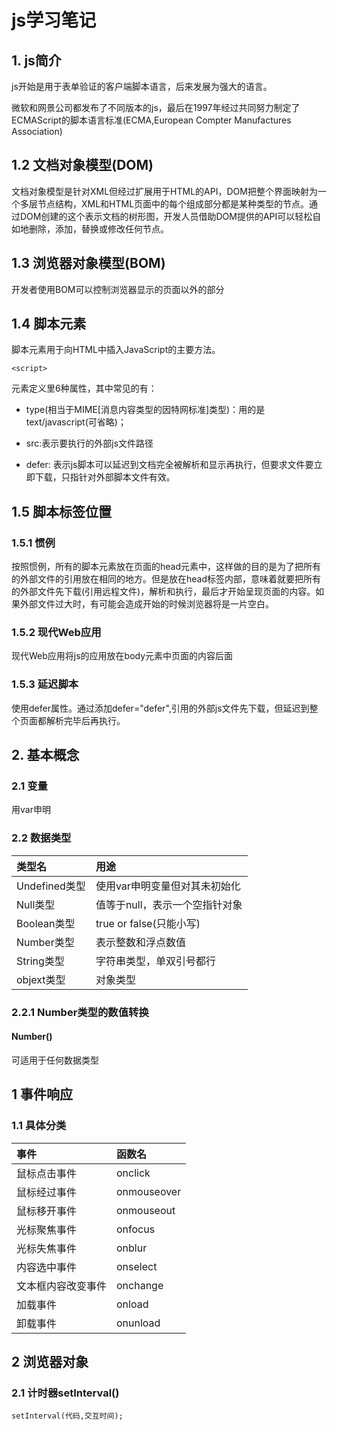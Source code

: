 # js学习笔记

## 1. js简介
js开始是用于表单验证的客户端脚本语言，后来发展为强大的语言。

微软和网景公司都发布了不同版本的js，最后在1997年经过共同努力制定了ECMAScript的脚本语言标准(ECMA,European Compter Manufactures Association)
## 1.2 文档对象模型(DOM)

文档对象模型是针对XML但经过扩展用于HTML的API，DOM把整个界面映射为一个多层节点结构，XML和HTML页面中的每个组成部分都是某种类型的节点。通过DOM创建的这个表示文档的树形图，开发人员借助DOM提供的API可以轻松自如地删除，添加，替换或修改任何节点。

## 1.3 浏览器对象模型(BOM)

开发者使用BOM可以控制浏览器显示的页面以外的部分

## 1.4 脚本元素

脚本元素用于向HTML中插入JavaScript的主要方法。

```
<script>
```

元素定义里6种属性，其中常见的有：

* type(相当于MIME[消息内容类型的因特网标准]类型)：用的是text/javascript(可省略)；

* src:表示要执行的外部js文件路径
* defer: 表示js脚本可以延迟到文档完全被解析和显示再执行，但要求文件要立即下载，只指针对外部脚本文件有效。

## 1.5 脚本标签位置

### 1.5.1 惯例

按照惯例，所有的脚本元素放在页面的head元素中，这样做的目的是为了把所有的外部文件的引用放在相同的地方。但是放在head标签内部，意味着就要把所有的外部文件先下载(引用远程文件)，解析和执行，最后才开始呈现页面的内容。如果外部文件过大时，有可能会造成开始的时候浏览器将是一片空白。

### 1.5.2 现代Web应用

现代Web应用将js的应用放在body元素中页面的内容后面

### 1.5.3 延迟脚本

使用defer属性。通过添加defer="defer",引用的外部js文件先下载，但延迟到整个页面都解析完毕后再执行。



## 2. 基本概念

### 2.1 变量

用var申明

### 2.2 数据类型

|类型名|用途|
|:--|:--|
|Undefined类型|使用var申明变量但对其未初始化|
|Null类型|值等于null，表示一个空指针对象|
|Boolean类型|true or false(只能小写)|
|Number类型|表示整数和浮点数值|
|String类型|字符串类型，单双引号都行|
|objext类型|对象类型|


### 2.2.1 Number类型的数值转换

#### Number()

可适用于任何数据类型


## 1 事件响应

### 1.1 具体分类

|事件|函数名|
|:--|:--|
|鼠标点击事件|onclick|
|鼠标经过事件|onmouseover|
|鼠标移开事件|onmouseout|
|光标聚焦事件|onfocus|
|光标失焦事件|onblur|
|内容选中事件|onselect|
|文本框内容改变事件|onchange|
|加载事件|onload|
|卸载事件|onunload|

## 2 浏览器对象

### 2.1 计时器setInterval()

```
setInterval(代码,交互时间);
```


